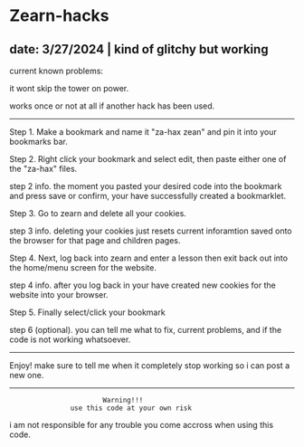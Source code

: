 # Zearn-hacks
date: 3/27/2024 | kind of glitchy but working
-----------------------------

current known problems:

it wont skip the tower on power.

works once or not at all if another hack has been used.

---------------------------

Step 1. Make a bookmark and name it "za-hax zean" and pin it into your bookmarks bar.

Step 2. Right click your bookmark and select edit, then paste either one of the "za-hax" files.

step 2 info. the moment you pasted your desired code into the bookmark and press save or confirm, your have successfully created a bookmarklet.

Step 3. Go to zearn and delete all your cookies.

step 3 info. deleting your cookies just resets current inforamtion saved onto the browser for that page and children pages.

Step 4. Next, log back into zearn and enter a lesson then exit back out into the home/menu screen for the website.

step 4 info. after you log back in your have created new cookies for the website into your browser.

Step 5. Finally select/click your bookmark

step 6 (optional). you can tell me what to fix, current problems, and if the code is not working whatsoever.

--------------------------------------------------------------------------------------

Enjoy! make sure to tell me when it completely stop working so i can post a new one.

----------------------------------------------------------------------------------------

                           Warning!!!
                   use this code at your own risk 
 i am not responsible for any trouble you come accross when using this code. 
